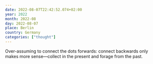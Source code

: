 ```yaml
---
date: 2022-08-07T22:42:52.074+02:00
year: 2022
month: 2022-08
day: 2022-08-07
place: Berlin
country: Germany
categories: ["thought"]
---
```

Over-assuming to connect the dots forwards: connect backwards only makes more sense—collect in the present and forage from the past.
